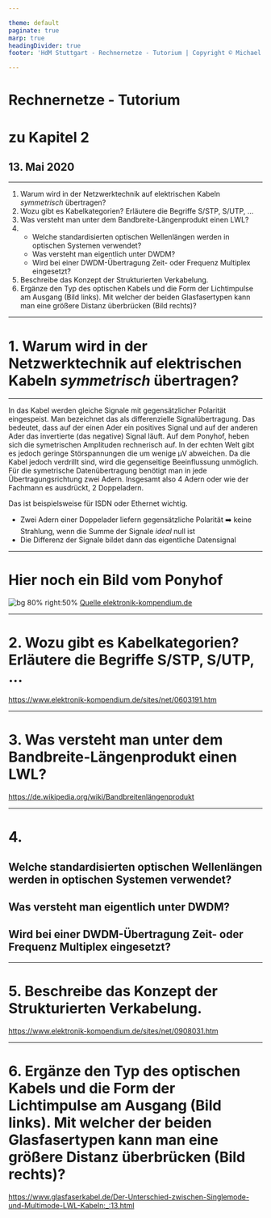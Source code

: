 ```yaml
---

theme: default
paginate: true
marp: true
headingDivider: true
footer: 'HdM Stuttgart - Rechnernetze - Tutorium | Copyright © Michael Vanhee, mv068@hdm-stuttgart.de, Mai 2020'

---
```


# Rechnernetze - Tutorium
# zu Kapitel 2
## 13. Mai 2020

---

1. Warum wird in der Netzwerktechnik auf elektrischen Kabeln *symmetrisch* übertragen?
2. Wozu gibt es Kabelkategorien? Erläutere die Begriffe S/STP, S/UTP, ...
3. Was versteht man unter dem Bandbreite-Längenprodukt einen LWL?
4. 
    - Welche standardisierten optischen Wellenlängen werden in optischen Systemen verwendet?
    - Was versteht man eigentlich unter DWDM?
    - Wird bei einer DWDM-Übertragung Zeit- oder Frequenz Multiplex eingesetzt?
5. Beschreibe das Konzept der Strukturierten Verkabelung.
6. Ergänze den Typ des optischen Kabels und die Form der Lichtimpulse am Ausgang (Bild links). Mit welcher der beiden Glasfasertypen kann man eine größere Distanz überbrücken (Bild rechts)?

---

# 1. Warum wird in der Netzwerktechnik auf elektrischen Kabeln *symmetrisch* übertragen?

---

In das Kabel werden gleiche Signale mit gegensätzlicher Polarität eingespeist. Man bezeichnet das als differenzielle Signalübertragung. Das bedeutet, dass auf der einen Ader ein positives Signal und auf der anderen Ader das invertierte (das negative) Signal läuft. Auf dem Ponyhof, heben sich die symetrischen Amplituden rechnerisch auf. In der echten Welt gibt es jedoch geringe Störspannungen die um wenige µV abweichen. Da die Kabel jedoch verdrillt sind, wird die gegenseitige Beeinflussung unmöglich. Für die symetrische Datenübertragung benötigt man in jede Übertragungsrichtung zwei Adern. Insgesamt also 4 Adern oder wie der Fachmann es ausdrückt, 2 Doppeladern.

Das ist beispielsweise für ISDN oder Ethernet wichtig.

- Zwei Adern einer Doppelader liefern gegensätzliche Polarität
    :arrow_right: keine Strahlung, wenn die Summe der Signale *ideal* null ist
- Die Differenz der Signale bildet dann das eigentliche Datensignal

---

# Hier noch ein Bild vom Ponyhof

![bg 80% right:50%](https://www.elektronik-kompendium.de/sites/kom/bilder/10082712.gif)
[Quelle elektronik-kompendium.de](https://www.elektronik-kompendium.de/sites/kom/1008271.htm)


---

# 2. Wozu gibt es Kabelkategorien? Erläutere die Begriffe S/STP, S/UTP, ...

https://www.elektronik-kompendium.de/sites/net/0603191.htm

---

# 3. Was versteht man unter dem Bandbreite-Längenprodukt einen LWL?

https://de.wikipedia.org/wiki/Bandbreitenlängenprodukt

---

# 4.
## Welche standardisierten optischen Wellenlängen werden in optischen Systemen verwendet?
## Was versteht man eigentlich unter DWDM?
## Wird bei einer DWDM-Übertragung Zeit- oder Frequenz Multiplex eingesetzt?

---

# 5. Beschreibe das Konzept der Strukturierten Verkabelung.

https://www.elektronik-kompendium.de/sites/net/0908031.htm

---

# 6. Ergänze den Typ des optischen Kabels und die Form der Lichtimpulse am Ausgang (Bild links). Mit welcher der beiden Glasfasertypen kann man eine größere Distanz überbrücken (Bild rechts)?

https://www.glasfaserkabel.de/Der-Unterschied-zwischen-Singlemode-und-Multimode-LWL-Kabeln:_:13.html